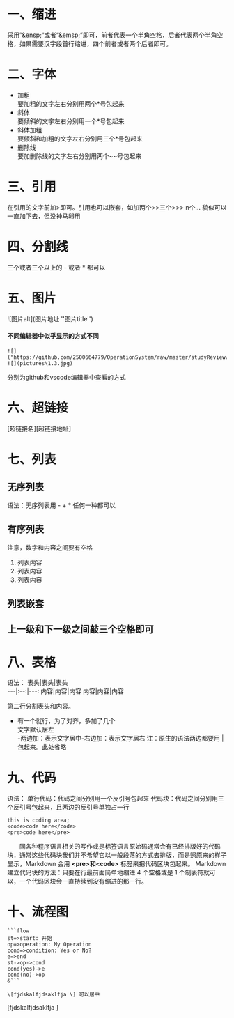 # 一、缩进
采用”\&ensp;“或者“\&emsp;”即可，前者代表一个半角空格，后者代表两个半角空格，如果需要汉字段首行缩进，四个前者或者两个后者即可。
# 二、字体
- 加粗<br />
要加粗的文字左右分别用两个*号包起来
- 斜体<br />
要倾斜的文字左右分别用一个*号包起来
- 斜体加粗<br />
要倾斜和加粗的文字左右分别用三个*号包起来
- 删除线<br />
要加删除线的文字左右分别用两个~~号包起来
# 三、引用
在引用的文字前加>即可。引用也可以嵌套，如加两个>>三个>>>
n个...
貌似可以一直加下去，但没神马卵用
# 四、分割线
三个或者三个以上的 - 或者 * 都可以<br />
# 五、图片
![图片alt](图片地址 ''图片title'')
#### 不同编辑器中似乎显示的方式不同
    ![]("https://github.com/2500664779/OperationSystem/raw/master/studyReview/pictures/1.3.jpg")
    ![](pictures\1.3.jpg)
分别为github和vscode编辑器中查看的方式
# 六、超链接
[超链接名][超链接地址]
# 七、列表
## 无序列表
语法：无序列表用 - + * 任何一种都可以  
## 有序列表
注意，数字和内容之间要有空格
1. 列表内容
2. 列表内容
3. 列表内容
## 列表嵌套
## 上一级和下一级之间敲三个空格即可
# 八、表格
语法：
表头|表头|表头<br />
---|:--:|---:
内容|内容|内容
内容|内容|内容

第二行分割表头和内容。
- 有一个就行，为了对齐，多加了几个<br />
文字默认居左<br />-两边加：表示文字居中-右边加：表示文字居右
注：原生的语法两边都要用 | 包起来。此处省略
# 九、代码
语法：
单行代码：代码之间分别用一个反引号包起来
代码块：代码之间分别用三个反引号包起来，且两边的反引号单独占一行
```
this is coding area;
<code>code here</code>
<pre>code here</pre>
```

&emsp;&emsp;同各种程序语言相关的写作或是标签语言原始码通常会有已经排版好的代码块，通常这些代码块我们并不希望它以一般段落的方式去排版，而是照原来的样子显示，Markdown 会用 **\<pre>**和**\<code>** 标签来把代码区块包起来。
Markdown建立代码块的方法：只要在行最前面简单地缩进 4 个空格或是 1 个制表符就可以，一个代码区块会一直持续到没有缩进的那一行。


# 十、流程图
```
```flow
st=>start: 开始 
op=>operation: My Operation
cond=>condition: Yes or No?
e=>end
st->op->cond
cond(yes)->e
cond(no)->op
&```  
```

    \[fjdskalfjdsaklfja \] 可以居中
\[fjdskalfjdsaklfja \]